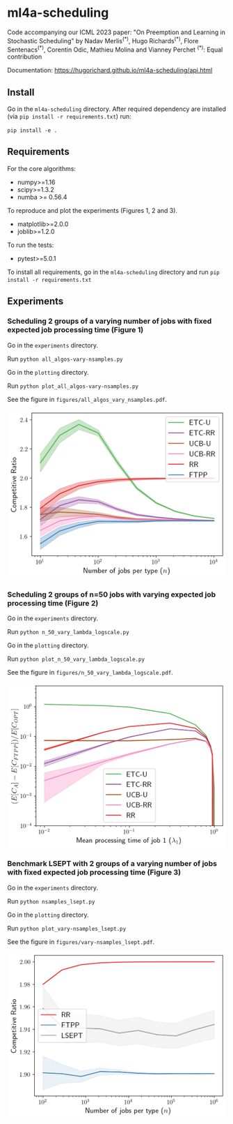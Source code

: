 # ml4a-scheduling
Code accompanying our ICML 2023 paper: "On Preemption and Learning in Stochastic Scheduling" by Nadav Merlis<sup>(\*)</sup>, Hugo Richards<sup>(\*)</sup>, Flore Sentenacs<sup>(\*)</sup>, Corentin Odic, Mathieu Molina and Vianney Perchet 
<sup>(\*)</sup>: Equal contribution

Documentation: https://hugorichard.github.io/ml4a-scheduling/api.html

## Install 

Go in the `ml4a-scheduling` directory.
After required dependency are installed (via `pip install -r requirements.txt`) run:

`pip install -e .`

## Requirements

For the core algorithms:

- numpy>=1.16
- scipy>=1.3.2
- numba >= 0.56.4

To reproduce and plot the experiments (Figures 1, 2 and 3).

- matplotlib>=2.0.0
- joblib>=1.2.0

To run the tests:

- pytest>=5.0.1

To install all requirements, go in the `ml4a-scheduling` directory and run
`pip install -r requirements.txt`


## Experiments

### Scheduling 2 groups of a varying number of jobs with fixed expected job processing time (Figure 1)
Go in the `experiments` directory.

Run `python all_algos-vary-nsamples.py`

Go in the `plotting` directory.

Run `python plot_all_algos-vary-nsamples.py`

See the figure in `figures/all_algos_vary_nsamples.pdf`.

![Figure 1](./figures/all_algos_vary_nsamples.png)


### Scheduling 2 groups of n=50 jobs with varying expected job processing time (Figure 2)
Go in the `experiments` directory.

Run `python n_50_vary_lambda_logscale.py`

Go in the `plotting` directory.

Run `python plot_n_50_vary_lambda_logscale.py`

See the figure in `figures/n_50_vary_lambda_logscale.pdf`.

![Figure 2](./figures/n_50_vary_lambda_logscale.png)

### Benchmark LSEPT with 2 groups of a varying number of jobs with fixed expected job processing time (Figure 3)
Go in the `experiments` directory.

Run `python nsamples_lsept.py`

Go in the `plotting` directory.

Run `python plot_vary-nsamples_lsept.py`

See the figure in `figures/vary-nsamples_lsept.pdf`.

![Figure 3](./figures/vary-nsamples_lsept.png)
